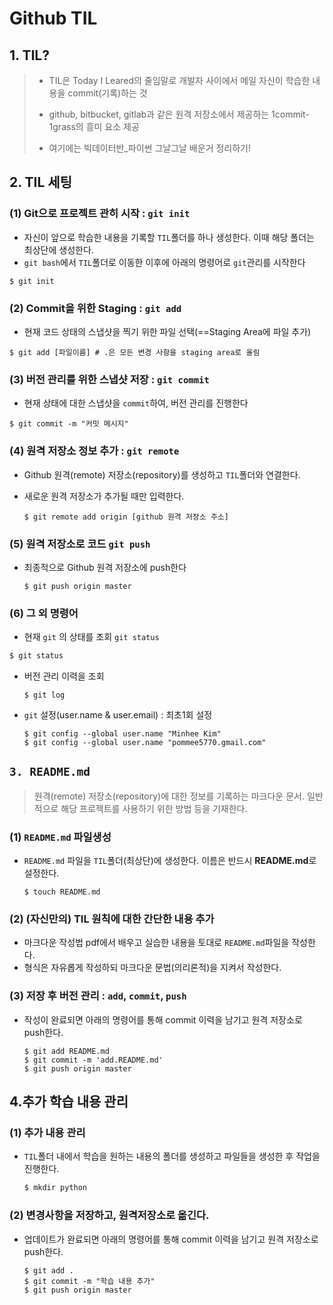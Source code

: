 # Github TIL

## 1. TIL?

> - TIL은 Today I Leared의 줄임말로 개발자 사이에서 메일 자신이 학습한 내용을 commit(기록)하는 것
>
> - github, bitbucket, gitlab과 같은 원격 저장소에서 제공하는 1commit-1grass의 흥미 요소 제공
>
> - 여기에는 빅데이터반_파이썬 그날그날 배운거 정리하기!
>
> 

## 2. TIL 세팅

### (1) Git으로 프로젝트 관히 시작 : `git init`

- 자신이 앞으로 학습한 내용을 기록할 `TIL`폴더를 하나 생성한다. 이때 해당 폴더는 최상단에 생성한다.
- `git bash`에서 `TIL`폴더로 이동한 이후에 아래의 명령어로 `git`관리를 시작한다

```shell
$ git init
```



### (2) Commit을 위한 Staging : `git add`

- 현재 코드 상태의 스냅샷을 찍기 위한 파일 선택(==Staging Area에 파일 추가)

```shell
$ git add [파일이름] # .은 모든 변경 사항을 staging area로 올림
```



### (3) 버전 관리를 위한 스냅샷 저장 : `git commit`

- 현재 상태에 대한 스냅샷을 `commit`하여, 버전 관리를 진행한다

```shell
$ git commit -m "커밋 메시지"
```



### (4) 원격 저장소 정보 추가 : `git remote`

- Github 원격(remote) 저장소(repository)를 생성하고 `TIL`폴더와 연결한다.

- 새로운 원격 저장소가 추가될 때만 입력한다.

  ```shell
  $ git remote add origin [github 원격 저장소 주소]
  ```



### (5) 원격 저장소로 코드 `git push`

- 최종적으로 Github 원격 저장소에 push한다

  ```shell
  $ git push origin master
  ```



###  (6) 그 외 명령어 

- 현재 `git` 의 상태를 조회 `git status`

``` sh
$ git status
```

- 버전 관리 이력을 조회

  ````shell
  $ git log
  ````

- `git` 설정(user.name & user.email) : 최초1회 설정

  ````shell
  $ git config --global user.name "Minhee Kim"
  $ git config --global user.name "pommee5770.gmail.com"
  ````



 ## `3. README.md`

> 원격(remote) 저장소(repository)에 대한 정보를 기록하는 마크다운 문서. 일반적으로 해당 프로젝트를 사용하기 위한 방법 등을 기재한다.



### (1) `README.md` 파일생성

- `README.md` 파일을 `TIL`폴더(최상단)에 생성한다. 이름은 반드시 **README.md**로 설정한다.

  ```shell
  $ touch README.md
  ```



### (2) (자신만의) TIL 원칙에 대한 간단한 내용 추가

- 마크다운 작성법 pdf에서 배우고 실습한 내용을 토대로 `README.md`파일을 작성한다.
- 형식은 자유롭게 작성하되 마크다운 문법(의리론적)을 지켜서 작성한다.



### (3) 저장 후 버전 관리 : `add`, `commit`, `push`

- 작성이 완료되면 아래의 명령어를 통해 commit 이력을 남기고 원격 저장소로 push한다.

  ```shell
  $ git add README.md
  $ git commit -m 'add.README.md'
  $ git push origin master
  ```



## 4.추가 학습 내용 관리

### (1) 추가 내용 관리

- `TIL`폴더 내에서 학습을 원하는 내용의 폴더를 생성하고 파일들을 생성한 후 작업을 진행한다.

  ``` sh
  $ mkdir python
  ```



### (2) 변경사항을 저장하고, 원격저장소로 옮긴다.

- 업데이트가 완료되면 아래의 명령어를 통해 commit 이력을 남기고 원격 저장소로  push한다.

  ````shell
  $ git add .
  $ git commit -m "학습 내용 추가"
  $ git push origin master
  ````

  
